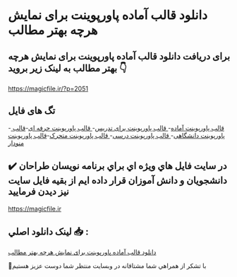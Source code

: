 # دانلود قالب آماده پاورپوینت برای نمایش هرچه بهتر مطالب

## برای دریافت دانلود قالب آماده پاورپوینت برای نمایش هرچه بهتر مطالب به لینک زیر بروید 👇

https://magicfile.ir/?p=2051

## تگ های فایل

-[ قالب پاورپوینت آماده](https://magicfile.ir/product/%d9%82%d8%a7%d9%84%d8%a8-%d8%a2%d9%85%d8%a7%d8%af%d9%87-%d9%be%d8%a7%d9%88%d8%b1%d9%be%d9%88%db%8c%d9%86%d8%aa/)-[ قالب پاورپوینت برای تدریس](https://magicfile.ir/product/%d9%82%d8%a7%d9%84%d8%a8-%d8%a2%d9%85%d8%a7%d8%af%d9%87-%d9%be%d8%a7%d9%88%d8%b1%d9%be%d9%88%db%8c%d9%86%d8%aa/)-[ قالب پاورپوینت حرفه ای](https://magicfile.ir/product/%d9%82%d8%a7%d9%84%d8%a8-%d8%a2%d9%85%d8%a7%d8%af%d9%87-%d9%be%d8%a7%d9%88%d8%b1%d9%be%d9%88%db%8c%d9%86%d8%aa/)-[قالب پاورپوینت دانشگاهی](https://magicfile.ir/product/%d9%82%d8%a7%d9%84%d8%a8-%d8%a2%d9%85%d8%a7%d8%af%d9%87-%d9%be%d8%a7%d9%88%d8%b1%d9%be%d9%88%db%8c%d9%86%d8%aa/)-[ قالب پاورپوینت درسی](https://magicfile.ir/product/%d9%82%d8%a7%d9%84%d8%a8-%d8%a2%d9%85%d8%a7%d8%af%d9%87-%d9%be%d8%a7%d9%88%d8%b1%d9%be%d9%88%db%8c%d9%86%d8%aa/)-[ قالب پاورپوینت متحرک](https://magicfile.ir/product/%d9%82%d8%a7%d9%84%d8%a8-%d8%a2%d9%85%d8%a7%d8%af%d9%87-%d9%be%d8%a7%d9%88%d8%b1%d9%be%d9%88%db%8c%d9%86%d8%aa/)-[قالب پاورپوینت منودار](https://magicfile.ir/product/%d9%82%d8%a7%d9%84%d8%a8-%d8%a2%d9%85%d8%a7%d8%af%d9%87-%d9%be%d8%a7%d9%88%d8%b1%d9%be%d9%88%db%8c%d9%86%d8%aa/)

## ✔️ در سايت فايل هاي ويژه اي براي برنامه نويسان طراحان دانشجويان و دانش آموزان قرار داده ايم از بقيه فايل سايت نيز ديدن فرماييد

https://magicfile.ir


## لينک دانلود اصلي 📥 :

[دانلود قالب آماده پاورپوینت برای نمایش هرچه بهتر مطالب](https://magicfile.ir/product/%d9%82%d8%a7%d9%84%d8%a8-%d8%a2%d9%85%d8%a7%d8%af%d9%87-%d9%be%d8%a7%d9%88%d8%b1%d9%be%d9%88%db%8c%d9%86%d8%aa/) 


🙏با تشکر از همراهي شما مشتاقانه در وبسایت منتظر شما دوست عزیز هستیم

